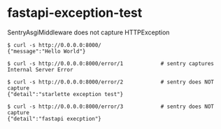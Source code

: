 # fastapi-exception-test

SentryAsgiMiddleware does not capture HTTPException


```
$ curl -s http://0.0.0.0:8000/
{"message":"Hello World"}

$ curl -s http://0.0.0.0:8000/error/1            # sentry captures
Internal Server Error

$ curl -s http://0.0.0.0:8000/error/2            # sentry does NOT capture
{"detail":"starlette exception test"}

$ curl -s http://0.0.0.0:8000/error/3            # sentry does NOT capture
{"detail":"fastapi execption"}
```
